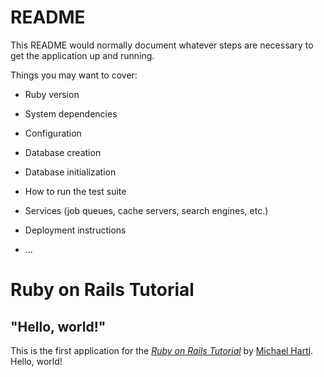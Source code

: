 # README

This README would normally document whatever steps are necessary to get the
application up and running.

Things you may want to cover:

* Ruby version

* System dependencies

* Configuration

* Database creation

* Database initialization

* How to run the test suite

* Services (job queues, cache servers, search engines, etc.)

* Deployment instructions

* ...

# Ruby on Rails Tutorial

## "Hello, world!"

This is the first application for the
[*Ruby on Rails Tutorial*](https://railstutrial.jp/)
by [Michael Hartl](http://www.michaelhartl.com/). Hello, world!


